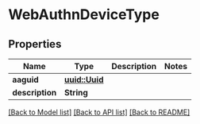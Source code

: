 # WebAuthnDeviceType

## Properties

Name | Type | Description | Notes
------------ | ------------- | ------------- | -------------
**aaguid** | [**uuid::Uuid**](uuid::Uuid.md) |  | 
**description** | **String** |  | 

[[Back to Model list]](../README.md#documentation-for-models) [[Back to API list]](../README.md#documentation-for-api-endpoints) [[Back to README]](../README.md)


